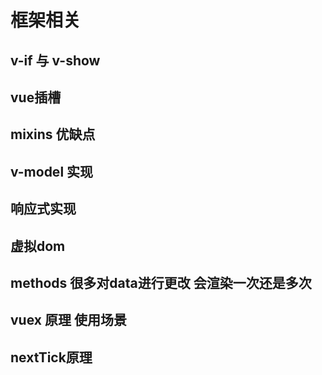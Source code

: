 # 框架相关

## v-if 与 v-show

## vue插槽

## mixins 优缺点

## v-model 实现

## 响应式实现

## 虚拟dom

## methods 很多对data进行更改 会渲染一次还是多次

## vuex 原理 使用场景

## nextTick原理
